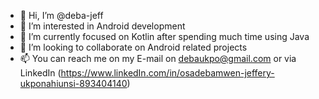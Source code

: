 - 👋 Hi, I’m @deba-jeff
- 👀 I’m interested in Android development
- 🌱 I’m currently focused on Kotlin after spending much time using Java
- 💞️ I’m looking to collaborate on Android related projects
- 📫 You can reach me on my E-mail on debaukpo@gmail.com or via LinkedIn (https://www.linkedIn.com/in/osadebamwen-jeffery-ukponahiunsi-893404140)

<!---
deba-jeff/deba-jeff is a ✨ special ✨ repository because its `README.md` (this file) appears on your GitHub profile.
You can click the Preview link to take a look at your changes.
--->
